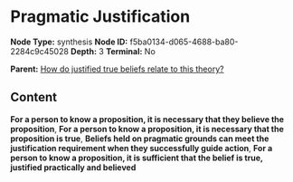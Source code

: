 # Pragmatic Justification

**Node Type:** synthesis
**Node ID:** f5ba0134-d065-4688-ba80-2284c9c45028
**Depth:** 3
**Terminal:** No

**Parent:** [How do justified true beliefs relate to this theory?](how-do-justified-true-beliefs-relate-to-this-theory.md)

## Content

**For a person to know a proposition, it is necessary that they believe the proposition**, **For a person to know a proposition, it is necessary that the proposition is true**, **Beliefs held on pragmatic grounds can meet the justification requirement when they successfully guide action**, **For a person to know a proposition, it is sufficient that the belief is true, justified practically and believed**
